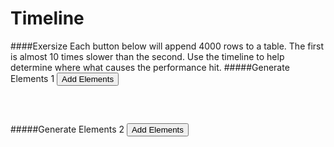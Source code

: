 Timeline
========

####Exersize
Each button below will append 4000 rows to a table. The first is almost 10 times slower than the second. Use the timeline to help determine where what causes the performance hit.
#####Generate Elements 1
<button id="add1">Add Elements</button>
<div style="max-height: 100px; overflow: auto;">
	<table id="table1"></table>
</div>

#####Generate Elements 2
<button id="add2">Add Elements</button>
<div style="max-height: 100px; overflow: auto;">
	<table id="table2"></table>
</div>

<script src="../timeline/table-perf.js"></script>